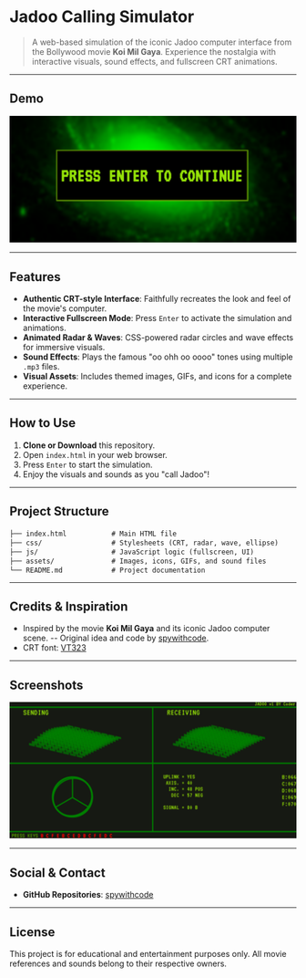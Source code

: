 
# Jadoo Calling Simulator

> A web-based simulation of the iconic Jadoo computer interface from the Bollywood movie **Koi Mil Gaya**. Experience the nostalgia with interactive visuals, sound effects, and fullscreen CRT animations.

---

## Demo
![Jadoo Interface Screenshot](assets\sitepic_1.png)

---

## Features

- **Authentic CRT-style Interface**: Faithfully recreates the look and feel of the movie's computer.
- **Interactive Fullscreen Mode**: Press `Enter` to activate the simulation and animations.
- **Animated Radar & Waves**: CSS-powered radar circles and wave effects for immersive visuals.
- **Sound Effects**: Plays the famous "oo ohh oo oooo" tones using multiple `.mp3` files.
- **Visual Assets**: Includes themed images, GIFs, and icons for a complete experience.

---

## How to Use

1. **Clone or Download** this repository.
2. Open `index.html` in your web browser.
3. Press `Enter` to start the simulation.
4. Enjoy the visuals and sounds as you "call Jadoo"!

---

## Project Structure

```
├── index.html           # Main HTML file
├── css/                 # Stylesheets (CRT, radar, wave, ellipse)
├── js/                  # JavaScript logic (fullscreen, UI)
├── assets/              # Images, icons, GIFs, and sound files
└── README.md            # Project documentation
```

---

## Credits & Inspiration

- Inspired by the movie **Koi Mil Gaya** and its iconic Jadoo computer scene.
-- Original idea and code by [spywithcode](https://github.com/spywithcode?tab=repositories).
- CRT font: [VT323](https://fonts.google.com/specimen/VT323)

---

## Screenshots

![Screenshot](assets\sitepic_2.png)

---


## Social & Contact

- **GitHub Repositories**: [spywithcode](https://github.com/spywithcode?tab=repositories)

---

## License

This project is for educational and entertainment purposes only. All movie references and sounds belong to their respective owners.
